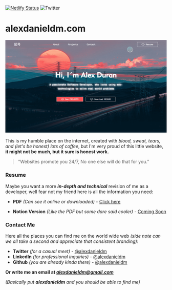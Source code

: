 [![Netlify Status](https://api.netlify.com/api/v1/badges/ebe25eea-3aef-4b1e-a828-b15405495ab8/deploy-status)](https://app.netlify.com/sites/alexdanieldm/deploys) ![Twitter](https://img.shields.io/twitter/url?style=social&url=https%3A%2F%2Fgithub.com%2Falexdanieldm%2Falexdanieldm.com)
# alexdanieldm.com

<p align="center">
    <img src="./src/assets/images/header.png" alt="Portafolio Sanpshot"/>
</p>

This is my humble place on the internet, created with _blood, sweat, tears, and (let's be honest) lots of coffee_, but I'm very proud of this little website, **it might not be much, but it sure is honest work.**

> "Websites promote you 24/7, No one else will do that for you.”
### Resume

Maybe you want a more _**in-depth and technical**_ revision of me as a developer, well fear not my friend here is all the information you need:

* **PDF** _(Can see it online or downloaded)_ - [Click here](https://github.com/alexdanieldm/alexdanieldm.com/blob/gatsby/alexduran-gatsby/src/docs/Resume.pdf)

* **Notion Version** _(Like the PDF but some dare said cooler)_ - [Coming Soon]()
### Contact Me
Here all the places you can find me on the world wide web _(side note can we all take a second and appreciate that consistent branding)_:

* **Twitter** _(for a casual meet)_ - [@alexdanieldm](https://twitter.com/alexdanieldm)
* **LinkedIn** _(for professional inquiries)_ - [@alexdanieldm](https://www.linkedin.com/in/alexdanieldm/)
* **Github** _(you are already kinda there)_ - [@alexdanieldm](https://github.com/alexdanieldm)

**Or write me an email at _[alexdanieldm@gmail.com](mailto:alexdanieldm@gmail.com)_**

_(Basically put **_alexdanieldm_** and you should be able to find me)_

